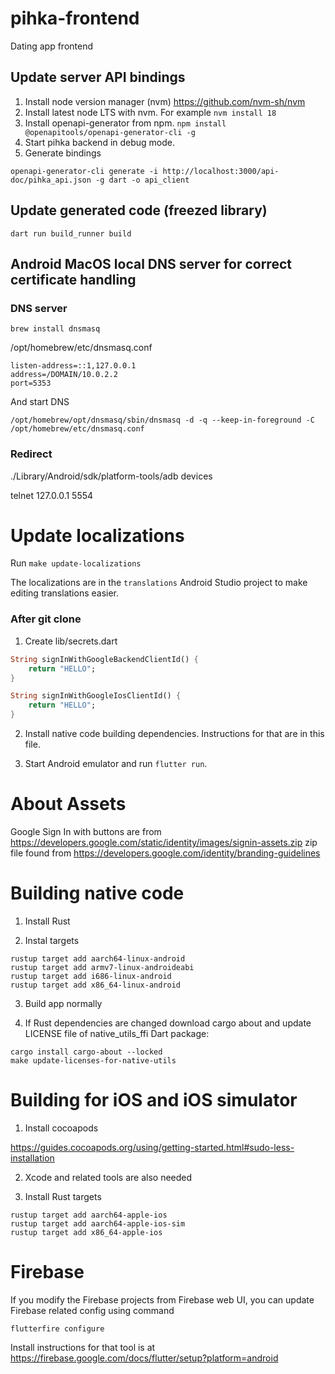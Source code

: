 # pihka-frontend
Dating app frontend


## Update server API bindings

1. Install node version manager (nvm) <https://github.com/nvm-sh/nvm>
2. Install latest node LTS with nvm. For example `nvm install 18`
3. Install openapi-generator from npm. `npm install @openapitools/openapi-generator-cli -g`
4. Start pihka backend in debug mode.
5. Generate bindings
```
openapi-generator-cli generate -i http://localhost:3000/api-doc/pihka_api.json -g dart -o api_client
```

## Update generated code (freezed library)

```
dart run build_runner build
```


## Android MacOS local DNS server for correct certificate handling

### DNS server
```
brew install dnsmasq
```

/opt/homebrew/etc/dnsmasq.conf
```
listen-address=::1,127.0.0.1
address=/DOMAIN/10.0.2.2
port=5353
```

And start DNS

```
/opt/homebrew/opt/dnsmasq/sbin/dnsmasq -d -q --keep-in-foreground -C /opt/homebrew/etc/dnsmasq.conf
```

### Redirect

./Library/Android/sdk/platform-tools/adb devices

telnet 127.0.0.1 5554


# Update localizations

Run `make update-localizations`

The localizations are in the `translations` Android Studio project to make
editing translations easier.

### After git clone

1. Create lib/secrets.dart

```dart
String signInWithGoogleBackendClientId() {
    return "HELLO";
}

String signInWithGoogleIosClientId() {
    return "HELLO";
}
```

2. Install native code building dependencies. Instructions for that are in
this file.

3. Start Android emulator and run `flutter run`.

# About Assets

Google Sign In with buttons are from
<https://developers.google.com/static/identity/images/signin-assets.zip>
zip file found from <https://developers.google.com/identity/branding-guidelines>

# Building native code

1. Install Rust

2. Instal targets

```
rustup target add aarch64-linux-android
rustup target add armv7-linux-androideabi
rustup target add i686-linux-android
rustup target add x86_64-linux-android
```

3. Build app normally

4. If Rust dependencies are changed download cargo about and update
LICENSE file of native_utils_ffi Dart package:

```
cargo install cargo-about --locked
make update-licenses-for-native-utils
```

# Building for iOS and iOS simulator

1. Install cocoapods

<https://guides.cocoapods.org/using/getting-started.html#sudo-less-installation>

2. Xcode and related tools are also needed

3. Install Rust targets

```
rustup target add aarch64-apple-ios
rustup target add aarch64-apple-ios-sim
rustup target add x86_64-apple-ios
```

# Firebase

If you modify the Firebase projects from Firebase web UI, you
can update Firebase related config using command
```
flutterfire configure
```

Install instructions for that tool is at
<https://firebase.google.com/docs/flutter/setup?platform=android>
